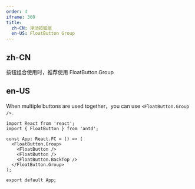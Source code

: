 ```yaml
---
order: 4
iframe: 360
title:
  zh-CN: 浮动按钮组
  en-US: FloatButton Group
---
```


## zh-CN

按钮组合使用时，推荐使用 FloatButton.Group

## en-US

When multiple buttons are used together，you can use `<FloatButton.Group />`.

```tsx
import React from 'react';
import { FloatButton } from 'antd';

const App: React.FC = () => (
  <FloatButton.Group>
    <FloatButton />
    <FloatButton />
    <FloatButton.BackTop />
  </FloatButton.Group>
);

export default App;
```
